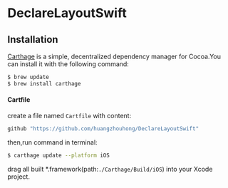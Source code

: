 # DeclareLayoutSwift
## Installation
[Carthage](https://github.com/Carthage/Carthage) is a simple, decentralized dependency manager for Cocoa.You can install it with the following command:

```bash
$ brew update
$ brew install carthage
```
#### Cartfile
create a file named `Cartfile` with content:
```bash
github "https://github.com/huangzhouhong/DeclareLayoutSwift"
```
then,run command in terminal:
```bash
$ carthage update --platform iOS
```
drag all built *.framework(path:`./Carthage/Build/iOS`) into your Xcode project.
